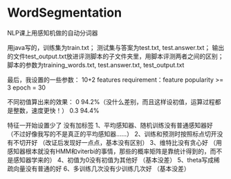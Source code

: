 # WordSegmentation
NLP课上用感知机做的自动分词器

用java写的，训练集为train.txt；
测试集与答案为test.txt, test.answer.txt；
输出的文件test_output.txt放进评测脚本的子文件夹里，用脚本评测两者之间的区别；
脚本的参数为training_words.txt, test.answer.txt, test_output.txt

最后，我设置的一些参数：
10+2 features
requirement：feature popularity >= 3
epoch = 30

不同初值算出来的效果：
0 94.2%（没什么差别，而且这样设初值，运算过程都是整数，速度更快！）
0.3 94.4%

特征一开始设置少了 没有加标签
1、平均感知器、随机训练没有普通感知器好
（不过好像我写的不是真正的平均感知器……）
2、训练和预测时按照标点切开没有不切开好
（改证后发现好一点点，基本没有区别）
3、维特比没有贪心好
（用感知器根本就没有HMM和viterbi的事情，那些的概率矩阵是靠统计得到的，而不是感知器学来的）
4、初值为0没有初值为其他好
（基本没差）
5、theta写成稀疏向量没有普通的好
6、多训练几次没有少训练几次好
（基本没差）
